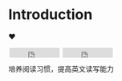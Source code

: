 # Introduction

:heart:
<iframe
style="margin-left: 2px; margin-bottom:-5px;"
frameborder="0" scrolling="0" width="100px" height="20px"
src="https://ghbtns.com/github-btn.html?user=jgsrty&repo=jgsrty.github.docs&type=star&count=true" >
</iframe>
<iframe
style="margin-left: 2px; margin-bottom:-5px;"
frameborder="0" scrolling="0" width="100px" height="20px"
src="https://ghbtns.com/github-btn.html?user=jgsrty&repo=jgsrty.github.docs&type=fork&count=true" >
</iframe>

培养阅读习惯，提高英文读写能力
